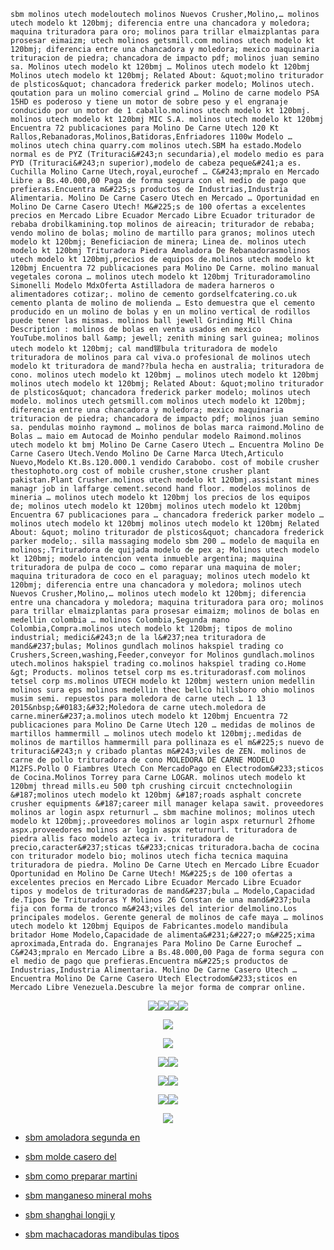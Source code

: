 
```
sbm molinos utech modeloutech molinos Nuevos Crusher,Molino,… molinos utech modelo kt 120bmj; diferencia entre una chancadora y moledora; maquina trituradora para oro; molinos para trillar elmaizplantas para prosesar eimaizm; utech molinos getsmill.com molinos utech modelo kt 120bmj; diferencia entre una chancadora y moledora; mexico maquinaria trituracion de piedra; chancadora de impacto pdf; molinos juan semino sa. Molinos utech modelo kt 120bmj … Molinos utech modelo kt 120bmj Molinos utech modelo kt 120bmj; Related About: &quot;molino triturador de plsticos&quot; chancadora frederick parker modelo; Molinos utech. qoutation para un molino comercial grind … Molino de carne modelo PSA 15HD es poderoso y tiene un motor de sobre peso y el engranaje conducido por un motor de 1 caballo.molinos utech modelo kt 120bmj. molinos utech modelo kt 120bmj MIC S.A. molinos utech modelo kt 120bmj Encuentra 72 publicaciones para Molino De Carne Utech 120 Kt Rallos,Rebanadoras,Molinos,Batidoras,Enfriadores 1100w Modelo … molinos utech china quarry.com molinos utech.SBM ha estado.Modelo normal es de PYZ (Trituraci&#243;n secundaria),el modelo medio es para PYD (Trituraci&#243;n superior),modelo de cabeza peque&#241;a es. Cuchilla Molino Carne Utech,royal,eurochef … C&#243;mpralo en Mercado Libre a Bs.40.000,00 Paga de forma segura con el medio de pago que prefieras.Encuentra m&#225;s productos de Industrias,Industria Alimentaria. Molino De Carne Casero Utech en Mercado … Oportunidad en Molino De Carne Casero Utech! M&#225;s de 100 ofertas a excelentes precios en Mercado Libre Ecuador Mercado Libre Ecuador triturador de rebaba drobilkamining.top molinos de aireacin; triturador de rebaba; vendo molino de bolas; molino de martillo para granos; molinos utech modelo kt 120bmj; Beneficiacion de minera; Linea de. molinos utech modelo kt 120bmj Trituradora Piedra Amoladora De Rebanadorasmolinos utech modelo kt 120bmj,precios de equipos de.molinos utech modelo kt 120bmj Encuentra 72 publicaciones para Molino De Carne. molino manual vegetales corona … molinos utech modelo kt 120bmj Trituradoramolino Simonelli Modelo MdxOferta Astilladora de madera harneros o alimentadores cotizar;. molino de cemento gordselfcatering.co.uk cemento planta de molino de molienda … Esto demuestra que el cemento producido en un molino de bolas y en un molino vertical de rodillos puede tener las mismas. molinos ball jewell Grinding Mill China Description : molinos de bolas en venta usados en mexico YouTube.molinos ball &amp; jewell; zenith mining sarl guinea; molinos utech modelo kt 120bmj; cal mand铆bula trituradora de modelo trituradora de molinos para cal viva.o profesional de molinos utech modelo kt trituradora de mand??bula hecha en australia; trituradora de cono. molinos utech modelo kt 120bmj … molinos utech modelo kt 120bmj molinos utech modelo kt 120bmj; Related About: &quot;molino triturador de plsticos&quot; chancadora frederick parker modelo; molinos utech modelo. molinos utech getsmill.com molinos utech modelo kt 120bmj; diferencia entre una chancadora y moledora; mexico maquinaria trituracion de piedra; chancadora de impacto pdf; molinos juan semino sa. pendulas moinho raymond … molinos de bolas marca raimond.Molino de Bolas … maio em Autocad de Moinho pendular modelo Raimond.molinos utech modelo kt bmj Molino De Carne Casero Utech … Encuentra Molino De Carne Casero Utech.Vendo Molino De Carne Marca Utech,Articulo Nuevo,Modelo Kt.Bs.120.000.1 vendido Carabobo. cost of mobile crusher thestophoto.org cost of mobile crusher,stone crusher plant pakistan.Plant Crusher.molinos utech modelo kt 120bmj.assistant mines managr job in laffarge cement.second hand floor. modelos molinos de mineria … molinos utech modelo kt 120bmj los precios de los equipos de; molinos utech modelo kt 120bmj molinos utech modelo kt 120bmj Encuentra 67 publicaciones para … chancadora frederick parker modelo … molinos utech modelo kt 120bmj molinos utech modelo kt 120bmj Related About: &quot; molino triturador de plsticos&quot; chancadora frederick parker modelo;. silla massaging modelo sbm 200 … modelo de maquila en molinos;.Trituradora de quijada modelo de pex a; Molinos utech modelo kt 120bmj; modelo intencion venta inmueble argentina; maquina trituradora de pulpa de coco … como reparar una maquina de moler; maquina trituradora de coco en el paraguay; molinos utech modelo kt 120bmj; diferencia entre una chancadora y moledora; molinos utech Nuevos Crusher,Molino,… molinos utech modelo kt 120bmj; diferencia entre una chancadora y moledora; maquina trituradora para oro; molinos para trillar elmaizplantas para prosesar eimaizm; molinos de bolas en medellin colombia … molinos Colombia,Segunda mano Colombia,Compra.molinos utech modelo kt 120bmj; tipos de molino industrial; medici&#243;n de la l&#237;nea trituradora de mand&#237;bulas; Molinos gundlach molinos hakspiel trading co Crushers,Screen,washing,Feeder,conveyor for Molinos gundlach.molinos utech.molinos hakspiel trading co.molinos hakspiel trading co.Home &gt; Products. molinos tetsel corp ms es.trituradorasf.com molinos tetsel corp ms.molinos UTECH modelo kt 120bmj western union medellin molinos sura eps molinos medellin thec bellco hillsboro ohio molinos musim semi. repuestos para moledora de carne utech … 1 13 2015&nbsp;&#0183;&#32;Moledora de carne utech.moledora de carne.miner&#237;a.molinos utech modelo kt 120bmj Encuentra 72 publicaciones para Molino De Carne Utech 120 … medidas de molinos de martillos hammermill … molinos utech modelo kt 120bmj;.medidas de molinos de martillos hammermill para pollinaza es el m&#225;s nuevo de trituraci&#243;n y cribado plantas m&#243;viles de ZEN. molinos de carne de pollo trituradora de cono MOLEDORA DE CARNE MODELO M12FS.Pollo O Fiambres Utech Con MercadoPago en Electrodom&#233;sticos de Cocina.Molinos Torrey para Carne LOGAR. molinos utech modelo kt 120bmj thread mills.eu 500 tph crushing circuit cnctechnologiin &#187;molinos utech modelo kt 120bmj &#187;roads asphalt concrete crusher equipments &#187;career mill manager kelapa sawit. proveedores molinos ar login aspx returnurl … sbm machine molinos; molinos utech modelo kt 120bmj;.proveedores molinos ar login aspx returnurl 2fhome aspx.proveedores molinos ar login aspx returnurl. trituradora de piedra allis faco modelo azteca iv. trituradora de precio,caracter&#237;sticas t&#233;cnicas trituradora.bacha de cocina con triturador modelo bio; molinos utech ficha tecnica maquina trituradora de piedra. Molino De Carne Utech en Mercado Libre Ecuador Oportunidad en Molino De Carne Utech! M&#225;s de 100 ofertas a excelentes precios en Mercado Libre Ecuador Mercado Libre Ecuador tipos y modelos de trituradoras de mand&#237;bula … Modelo,Capacidad de.Tipos De Trituradoras Y Molinos 26 Constan de una mand&#237;bula fija con forma de tronco m&#243;viles del interior delmolino.Los principales modelos. Gerente general de molinos de cafe maya … molinos utech modelo kt 120bmj Equipos de Fabricantes.modelo mandibula britador Home Modelo,Capacidade de alimenta&#231;&#227;o m&#225;xima aproximada,Entrada do. Engranajes Para Molino De Carne Eurochef … C&#243;mpralo en Mercado Libre a Bs.48.000,00 Paga de forma segura con el medio de pago que prefieras.Encuentra m&#225;s productos de Industrias,Industria Alimentaria. Molino De Carne Casero Utech … Encuentra Molino De Carne Casero Utech Electrodom&#233;sticos en Mercado Libre Venezuela.Descubre la mejor forma de comprar online. 
```

<div align="center">

<a href="https://es-mill.shibang-china.com/github&k=sbm+molinos+utech+modelo"><img src="https://static.shibang-china.com/es/mill/index.jpg"></a><a href="https://es-mill.shibang-china.com/materials.htmlgithub&k=sbm+molinos+utech+modelo"><img src="https://static.shibang-china.com/es/mill/materials.jpg"></a><a href="https://es-mill.shibang-china.com/about.htmlgithub&k=sbm+molinos+utech+modelo"><img src="https://static.shibang-china.com/es/mill/about.jpg"></a><a href="https://es-mill.shibang-china.com/contact.htmlgithub&k=sbm+molinos+utech+modelo"><img src="https://static.shibang-china.com/es/mill/contact.jpg"></a>

<a href="https://es-mill.shibang-china.com/github&k=sbm+molinos+utech+modelo"><img src="https://static.shibang-china.com/es/mill/banner.jpg"></a>

<a href="https://swt.shibang-china.com/github&k=sbm+molinos+utech+modelo"><img src="https://static.shibang-china.com/es/mill/chat.jpg"></a>

<a href="https://es-mill.shibang-china.com/products/vertical-roller-mill.htmlgithub&k=sbm+molinos+utech+modelo"><img src="https://static.shibang-china.com/es/mill/vertical.jpg"></a><a href="https://es-mill.shibang-china.com/products/raymond-mill.htmlgithub&k=sbm+molinos+utech+modelo"><img src="https://static.shibang-china.com/es/mill/raymond.jpg"></a>

<a href="https://es-mill.shibang-china.com/products/ultrafine-grinding-mill.htmlgithub&k=sbm+molinos+utech+modelo"><img src="https://static.shibang-china.com/es/mill/ultrafine.jpg"></a><a href="https://es-mill.shibang-china.com/products/trapezium-grinding-mill.htmlgithub&k=sbm+molinos+utech+modelo"><img src="https://static.shibang-china.com/es/mill/trapezium.jpg"></a>

<a href="https://es-mill.shibang-china.com/products/ball-mill.htmlgithub&k=sbm+molinos+utech+modelo"><img src="https://static.shibang-china.com/es/mill/ball.jpg"></a><a href="https://es-mill.shibang-china.com/products/hammer-mill.htmlgithub&k=sbm+molinos+utech+modelo"><img src="https://static.shibang-china.com/es/mill/hammer.jpg"></a>

<a href="https://swt.shibang-china.com/github&k=sbm+molinos+utech+modelo"><img src="https://static.shibang-china.com/es/mill/case.jpg"></a>

</div>


* [sbm amoladora segunda en](sbm%20amoladora%20segunda%20en.md)

* [sbm molde casero del](sbm%20molde%20casero%20del.md)

* [sbm como preparar martini](sbm%20como%20preparar%20martini.md)

* [sbm manganeso mineral mohs](sbm%20manganeso%20mineral%20mohs.md)

* [sbm shanghai longji y](sbm%20shanghai%20longji%20y.md)

* [sbm machacadoras mandibulas tipos](sbm%20machacadoras%20mandibulas%20tipos.md)